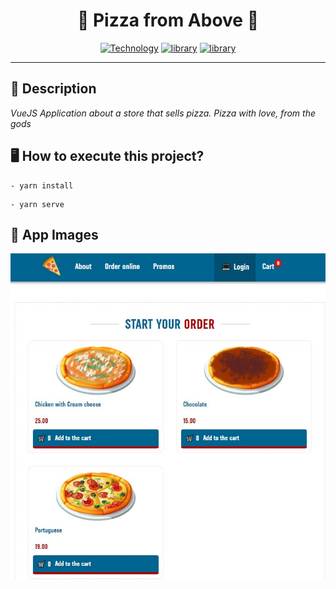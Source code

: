 <h1 align="center">🍕 Pizza from Above 🍕</h1>

[Vuex-url]: https://cli.vuejs.org/
[Vuex-image]: https://img.shields.io/badge/Vuex-darkgreen?style=square&logo=Vue.JS&logoColor=green&labelColor=gray&label=^4.0.0-0

[VueJS-url]: https://vuejs.org/
[VueJS-image]: https://img.shields.io/badge/Vue.JS-green?style=square&logo=Vue.JS&logoColor=green&labelColor=gray&label=^3.0.0

[Typescript-url]: https://www.typescriptlang.org/
[Typescript-image]: https://img.shields.io/badge/Typescript-blue?style=square&logo=typescript&logoColor=blue&labelColor=gray&label=~4.1.5

<div align="center">

[![Technology][Vuex-image]][Vuex-url] [![library][VueJS-image]][VueJS-url] [![library][Typescript-image]][Typescript-url]

</div>

---

<h2>📝 Description</h2>

_VueJS Application about a store that sells pizza. Pizza with love, from the gods_


<h2>🖥 How to execute this project?</h2>

```
- yarn install
```

```
- yarn serve
```


<h2>📸 App Images</h2>

[![Pizza-1](https://raw.githubusercontent.com/rickson-simoes/PizzaFromAbove/master/imgs_samples/Pizza-1.jpg "Responsividade Mínima de Projeto")](https://raw.githubusercontent.com/rickson-simoes/PizzaFromAbove/master/imgs_samples/Pizza-1.jpg "Demonstração de projeto")
